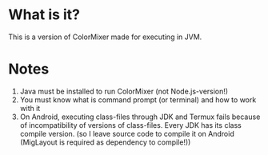 # What is it?
This is a version of ColorMixer made for executing in JVM.

# Notes
1. Java must be installed to run ColorMixer (not Node.js-version!)
2. You must know what is command prompt (or terminal) and how to work with it
3. On Android, executing class-files through JDK and Termux fails because of incompatibility of versions of class-files. Every JDK has its class compile version. (so I leave source code to compile it on Android (MigLayout is required as dependency to compile!))
